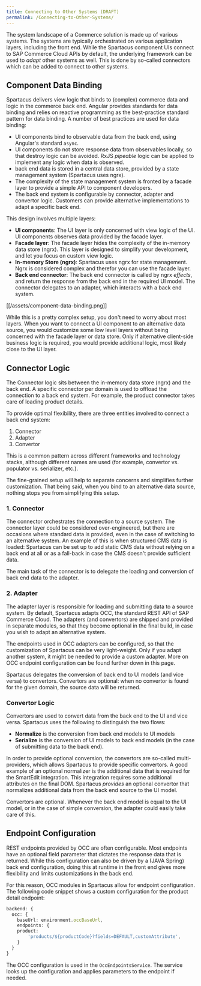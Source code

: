 ```yaml
---
title: Connecting to Other Systems (DRAFT)
permalink: /Connecting-to-Other-Systems/
---
```


The system landscape of a Commerce solution is made up of various systems. The systems are typically orchestrated on various application layers, including the front end. While the Spartacus component UIs connect to SAP Commerce Cloud APIs by default, the underlying framework can be used to _adapt_ other systems as well. This is done by so-called connectors which can be added to connect to other systems.

## Component Data Binding

Spartacus delivers view logic that binds to (complex) commerce data and logic in the commerce back end. Angular provides standards for data binding and relies on reactive programming as the best-practice standard pattern for data binding. A number of best practices are used for data binding:

- UI components bind to observable data from the back end, using Angular's standard `async`.
- UI components do not store response data from observables locally, so that destroy logic can be avoided. RxJS _pipeable_ logic can be applied to implement any logic when data is observed.
- back end data is stored in a central data store, provided by a state management system (Spartacus uses ngrx).
- The complexity of the state management system is fronted by a facade layer to provide a simple API to component developers.
- The back end system is configurable by connector, adapter and convertor logic. Customers can provide alternative implementations to adapt a specific back end.

This design involves multiple layers:

- **UI components**: The UI layer is only concerned with view logic of the UI. UI components observes data provided by the facade layer.
- **Facade layer**: The facade layer hides the complexity of the in-memory data store (ngrx). This layer is designed to simplify your development, and let you focus on custom view logic.
- **In-memory Store (ngrx)**: Spartacus uses ngrx for state management. Ngrx is considered complex and therefor you can use the facade layer.
- **Back end connector**: The back end connector is called by ngrx _effects_, and return the response from the back end in the required UI model. The connector delegates to an adapter, which interacts with a back end system.

[[/assets/component-data-binding.png]]

While this is a pretty complex setup, you don't need to worry about most layers. When you want to connect a UI component to an alternative data source, you would customize some low level layers without being concerned with the facade layer or data store. Only if alternative client-side business logic is required, you would provide additional logic, most likely close to the UI layer.

## Connector Logic

The Connector logic sits between the in-memory data store (ngrx) and the back end. A specific connector per domain is used to offload the connection to a back end system. For example, the product connector takes care of loading product details.

To provide optimal flexibility, there are three entities involved to connect a back end system:

1. Connector
2. Adapter
3. Convertor

This is a common pattern across different frameworks and technology stacks, although different names are used (for example, convertor vs. populator vs. serializer, etc.).

The fine-grained setup will help to separate concerns and simplifies further customization. That being said, when you bind to an alternative data source, nothing stops you from simplifying this setup.

### 1. Connector

The connector orchestrates the connection to a source system. The connector layer could be considered over-engineered, but there are occasions where standard data is provided, even in the case of switching to an alternative system. An example of this is when structured CMS data is loaded: Spartacus can be set up to add static CMS data without relying on a back end at all or as a fall-back in case the CMS doesn't provide sufficient data.

The main task of the connector is to delegate the loading and conversion of back end data to the adapter.

### 2. Adapter

The adapter layer is responsible for loading and submitting data to a source system. By default, Spartacus adapts OCC, the standard REST API of SAP Commerce Cloud. The adapters (and convertors) are shipped and provided in separate modules, so that they become optional in the final build, in case you wish to adapt an alternative system.

The endpoints used in OCC adapters can be configured, so that the customization of Spartacus can be very light-weight. Only if you adapt another system, it might be needed to provide a custom adapter. More on OCC endpoint configuration can be found further down in this page.

Spartacus delegates the conversion of back end to UI models (and vice versa) to convertors. Convertors are optional: when no convertor is found for the given domain, the source data will be returned.

### Convertor Logic

Convertors are used to convert data from the back end to the UI and vice versa. Spartacus uses the following to distinguish the two flows:

- **Normalize** is the conversion from back end models to UI models
- **Serialize** is the conversion of UI models to back end models (in the case of submitting data to the back end).

In order to provide optional conversion, the convertors are so-called multi-providers, which allows Spartacus to provide specific convertors. A good example of an optional normalizer is the additional data that is required for the SmartEdit integration. This integration requires some additional attributes on the final DOM. Spartacus _provides_ an optional convertor that normalizes additional data from the back end source to the UI model.

Convertors are optional. Whenever the back end model is equal to the UI model, or in the case of simple conversion, the adapter could easily take care of this.

## Endpoint Configuration

REST endpoints provided by OCC are often configurable. Most endpoints have an optional field parameter that dictates the response data that is returned. While this configuration can also be driven by a (JAVA Spring) back end configuration, doing this at runtime in the front end gives more flexibility and limits customizations in the back end.

For this reason, OCC modules in Spartacus allow for endpoint configuration. The following code snippet shows a custom configuration for the product detail endpoint:

```typescript
backend: {
  occ: {
    baseUrl: environment.occBaseUrl,
    endpoints: {
    product:
        'products/${productCode}?fields=DEFAULT,customAttribute',
    }
  }
}
```

The OCC configuration is used in the `OccEndpointsService`. The service looks up the configuration and applies parameters to the endpoint if needed.
